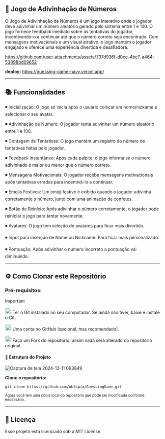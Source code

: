 


## 🎲 Jogo de Adivinhação de Números




O Jogo de Adivinhação de Números é um jogo interativo onde o jogador deve adivinhar um número aleatório gerado pelo sistema entre 1 e 100. O jogo fornece feedback imediato sobre as tentativas do jogador, incentivando-o a continuar até que o número correto seja encontrado. Com mensagens motivacionais e um visual atrativo, o jogo mantém o jogador engajado e oferece uma experiência divertida e desafiadora. 





https://github.com/user-attachments/assets/737d936f-d0cc-4bc7-a464-53898bd09652

**deploy:** https://guessing-game-navy.vercel.app/










___



## 📚 Funcionalidades

◾ Inicialização: O jogo só inicia após o usuário colocar um nome/nickame e selecionar o seu avatar.

◾ Adivinhação de Número:  O jogador tenta adivinhar um número aleatório entre 1 e 100.

◾ Contagem de Tentativas:  O jogo mantém um registro do número de tentativas feitas pelo jogador.

◾ Feedback Instantâneo: Após cada palpite, o jogo informa se o número adivinhado é maior ou menor que o número correto.

◾ Mensagens Motivacionais: O jogador recebe mensagens motivacionais após tentativas erradas para incentivá-lo a continuar.

◾ Emojis Festivos: Um emoji festivo é exibido quando o jogador adivinha corretamente o número, junto com uma animação de confetes.

◾ Botão de Reinício: Após adivinhar o número corretamente, o jogador pode reiniciar o jogo para tentar novamente.

◾ Avatares: O jogo tem seleção de avatares para ficar mais divertido.

◾ Input para inserção de Nome ou Nickname: Para ficar mais personalizado.

◾ Pontuação: Após adivinhar o número incorreto a pontuação vai diminuindo.


___


## ⚙️ Como Clonar este Repositório


### Pré-requisitos:

> [!IMPORTANT]
>  <img src="https://git-scm.com/images/logos/downloads/Git-Icon-1788C.png" alt="Git Logo" width="20"/> Ter o Git instalado no seu computador. Se ainda não tiver, baixe e instale o Git.
>
> 
>
>
><img src="https://github.githubassets.com/images/modules/logos_page/GitHub-Mark.png" alt="GitHub logo" width="20"/> Uma conta no GitHub (opcional, mas recomendado).
>
> 
>  <img src="https://img.icons8.com/ios/50/000000/code-fork.png" alt="Fork Icon" width="20"/>  Faça um Fork do repositório, assim nada será alterado do repositório original.
>
>
> 
  
#### 📄 Estrutura do Projeto


![Captura de tela 2024-12-11 093849](https://github.com/user-attachments/assets/d78f5edb-7496-4be5-9a77-8cb716031d9a)



**Clone o repositório:**

```diff
git clone https://github.com/oblipix/GuessingGame.git
```


<sub> Agora você tem uma cópia local do repositório que pode ser modificada conforme necessário. </sub>




___


## 📜 Licença
Esse projeto está licenciado sob a MIT License.






